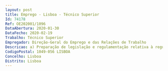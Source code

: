 ```yaml
--- 
layout: post
title: Emprego - Lisboa - Técnico Superior
Id: 74178
Ref: OE202001/1096
DataAbertura: 2020-01-30
DataFecho: 2020-02-19
Trabalho: Técnico Superior
Empregador: Direção-Geral do Emprego e das Relações de Trabalho
Descricao: a) Preparação de legislação e regulamentação relativa à regulamentação coletiva e organizações do trabalho b) Depósito e promoção da publicação de convenções coletivas de trabalho, da respetiva revogação, de acordos de adesão, decisões arbitrais e deliberações de comissões paritárias c) Preparação de portarias de extensão e de portarias de condições de trabalho d) Elaboração e promoção da publicação de avisos sobre a data da cessação da vigência de convenções coletivas e) Prática dos atos relativos às organizações representativas de trabalhadores e de empregadores atribuídos por lei ao ministério responsável pela área laboral f) Prestação de informações sobre instrumentos de regulamentação coletiva de trabalho aplicáveis aos diversos setores e entidades empregadoras.
CodigoPostal: 1049-056 LISBOA
Concelho: Lisboa
Distrito: Lisboa
--- 
```

